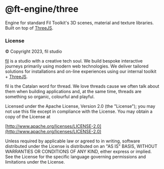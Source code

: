 # @ft-engine/three
Engine for standard Fil Toolkit's 3D scenes, material and texture libraries. Built on top of [ThreeJS](https://threejs.org).

### License
© Copyright 2023, fil studio

[fil](https://fil.studio) is a studio with a creative tech soul. We build bespoke interactive journeys primarily using modern web technologies. We deliver tailored solutions for installations and on-line experiences using our internal toolkit + [ThreeJS](https://threejs.org).

fil is the Catalan word for thread. We love threads cause we often talk about them when building applications and, at the same time, threads are something so organic, colourful and playful.

Licensed under the Apache License, Version 2.0 (the "License");
you may not use this file except in compliance with the License.
You may obtain a copy of the License at

[http://www.apache.org/licenses/LICENSE-2.0](http://www.apache.org/licenses/LICENSE-2.0)

Unless required by applicable law or agreed to in writing, software
distributed under the License is distributed on an "AS IS" BASIS,
WITHOUT WARRANTIES OR CONDITIONS OF ANY KIND, either express or implied.
See the License for the specific language governing permissions and
limitations under the License.